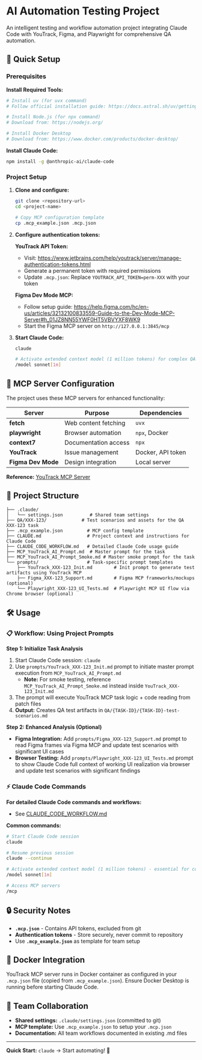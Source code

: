 # AI Automation Testing Project

An intelligent testing and workflow automation project integrating Claude Code with YouTrack, Figma, and Playwright for comprehensive QA automation.

## 🚀 Quick Setup

### Prerequisites

**Install Required Tools:**

```bash
# Install uv (for uvx command)
# Follow official installation guide: https://docs.astral.sh/uv/getting-started/installation/

# Install Node.js (for npx command)
# Download from: https://nodejs.org/

# Install Docker Desktop
# Download from: https://www.docker.com/products/docker-desktop/
```

**Install Claude Code:**

```bash
npm install -g @anthropic-ai/claude-code
```

### Project Setup

1. **Clone and configure:**

   ```bash
   git clone <repository-url>
   cd <project-name>

   # Copy MCP configuration template
   cp .mcp_example.json .mcp.json
   ```

2. **Configure authentication tokens:**

   **YouTrack API Token:**

   - Visit: https://www.jetbrains.com/help/youtrack/server/manage-authentication-tokens.html
   - Generate a permanent token with required permissions
   - Update `.mcp.json`: Replace `YOUTRACK_API_TOKEN=perm-XXX` with your token

   **Figma Dev Mode MCP:**

   - Follow setup guide: https://help.figma.com/hc/en-us/articles/32132100833559-Guide-to-the-Dev-Mode-MCP-Server#h_01JZ8NN55YWF0HT5VBVYXF8WK9
   - Start the Figma MCP server on `http://127.0.0.1:3845/mcp`

3. **Start Claude Code:**

   ```bash
   claude

   # Activate extended context model (1 million tokens) for complex QA workflows
   /model sonnet[1m]
   ```

## 🔧 MCP Server Configuration

The project uses these MCP servers for enhanced functionality:

| Server             | Purpose              | Dependencies      |
| ------------------ | -------------------- | ----------------- |
| **fetch**          | Web content fetching | `uvx`             |
| **playwright**     | Browser automation   | `npx`, Docker     |
| **context7**       | Documentation access | `npx`             |
| **YouTrack**       | Issue management     | Docker, API token |
| **Figma Dev Mode** | Design integration   | Local server      |

**Reference:** [YouTrack MCP Server](https://github.com/tonyzorin/youtrack-mcp)

## 📂 Project Structure

```
├── .claude/
│   └── settings.json          # Shared team settings
├── QA/XXX-123/             # Test scenarios and assets for the QA XXX-123 task
├── .mcp_example.json         # MCP config template
├── CLAUDE.md                 # Project context and instructions for Claude Code
├── CLAUDE_CODE_WORKFLOW.md   # Detailed Claude Code usage guide
├── MCP_YouTrack_AI_Prompt.md  # Master prompt for the task
├── MCP_YouTrack_AI_Prompt_Smoke.md # Master smoke prompt for the task
└── prompts/                  # Task-specific prompt templates
    ├── YouTrack_XXX-123_Init.md        # Init prompt to generate test artifacts using YouTrack MCP
    ├── Figma_XXX-123_Support.md        # Figma MCP frameworks/mockups (optional)
    └── Playwright_XXX-123_UI_Tests.md  # Playwright MCP UI flow via Chrome browser (optional)
```

## 🛠️ Usage

### 📋 Workflow: Using Project Prompts

**Step 1: Initialize Task Analysis**

1. Start Claude Code session: `claude`
2. Use `prompts/YouTrack_XXX-123_Init.md` prompt to initiate master prompt execution from `MCP_YouTrack_AI_Prompt.md`
   - **Note:** For smoke testing, reference `MCP_YouTrack_AI_Prompt_Smoke.md` instead inside `YouTrack_XXX-123_Init.md`
3. The prompt will execute YouTrack MCP task logic + code reading from patch files
4. **Output:** Creates QA test artifacts in `QA/{TASK-ID}/{TASK-ID}-test-scenarios.md`

**Step 2: Enhanced Analysis (Optional)**

- **Figma Integration:** Add `prompts/Figma_XXX-123_Support.md` prompt to read Figma frames via Figma MCP and update test scenarios with significant UI cases
- **Browser Testing:** Add `prompts/Playwright_XXX-123_UI_Tests.md` prompt to show Claude Code full context of working UI realization via browser and update test scenarios with significant findings

### ⚡ Claude Code Commands

**For detailed Claude Code commands and workflows:**

- See [CLAUDE_CODE_WORKFLOW.md](CLAUDE_CODE_WORKFLOW.md)

**Common commands:**

```bash
# Start Claude Code session
claude

# Resume previous session
claude --continue

# Activate extended context model (1 million tokens) - essential for complex QA workflows
/model sonnet[1m]

# Access MCP servers
/mcp
```

## 🔒 Security Notes

- **`.mcp.json`** - Contains API tokens, excluded from git
- **Authentication tokens** - Store securely, never commit to repository
- Use **`.mcp_example.json`** as template for team setup

## 🐳 Docker Integration

YouTrack MCP server runs in Docker container as configured in your `.mcp.json` file (copied from `.mcp_example.json`). Ensure Docker Desktop is running before starting Claude Code.

## 🤝 Team Collaboration

- **Shared settings:** `.claude/settings.json` (committed to git)
- **MCP template:** Use `.mcp_example.json` to setup your `.mcp.json`
- **Documentation:** All team workflows documented in existing .md files

---

**Quick Start:** `claude` → Start automating! 🚀
